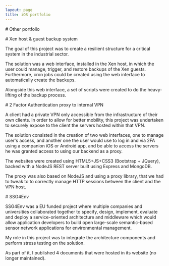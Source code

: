 ```yaml
---
layout: page
title: iOS portfolio
---
```


# Other portfolio

# Xen host & guest backup system

The goal of this project was to create a resilient structure for a critical
system in the industrial sector.

The solution was a web interface, installed in the Xen host, in which the user
could manage, trigger, and restore backups of the Xen guests. Furthermore, cron
jobs could be created using the web interface to automatically create the backups.

Alongside this web interface, a set of scripts were created to do the heavy-lifting
of the backup process.

# 2 Factor Authentication proxy to internal VPN

A client had a private VPN only accessible from the infrastructure of their own clients.
In order to allow for better mobility, this project was undertaken to securely expose
to the client the servers hosted within that VPN.

The solution consisted in the creation of two web interfaces, one to manage user's access,
and another one the user would use to log in and via 2FA using a companion iOS
or Android app, and be able to access the servers he was granted access to using
our backend as a proxy.

The websites were created using HTML5+JS+CSS3 (Bootstrap + JQuery), backed with a
NodeJS REST server built using Express and MongoDB.

The proxy was also based on NodeJS and using a proxy library, that we had to tweak to
to correctly manage HTTP sessions between the client and the VPN host.

# SSG4Env

SSG4Env was a EU funded project where multiple companies and universities
collaborated together to specify, design, implement, evaluate and deploy a
service-oriented architecture and middleware which would allow application
developers to build open large-scale semantic-based sensor network applications
for environmental management.

My role in this project was to integrate the architecture components and perform
stress testing on the solution.

As part of it, I published 4 documents that were hosted in its website
(no longer maintained).
